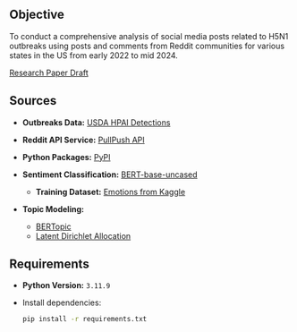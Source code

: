 ## Objective
To conduct a comprehensive analysis of social media posts related to H5N1 outbreaks using posts and comments from Reddit communities for various states in the US from early 2022 to mid 2024.

[Research Paper Draft](https://docs.google.com/document/d/1T1YkfMTLNF5xUYmxEUjxVerIV7ph7CNbqLIIjzzRdZ8/edit?usp=sharing)

## Sources

- **Outbreaks Data:** [USDA HPAI Detections](https://www.aphis.usda.gov/livestock-poultry-disease/avian/avian-influenza/hpai-detections/commercial-backyard-flocks)
  
- **Reddit API Service:** [PullPush API](https://pullpush.io/)
  
- **Python Packages:** [PyPI](https://pypi.org/)
  
- **Sentiment Classification:** [BERT-base-uncased](https://huggingface.co/google-bert/bert-base-uncased)

  - **Training Dataset:** [Emotions from Kaggle](https://www.kaggle.com/datasets/nelgiriyewithana/emotions)
  
- **Topic Modeling:**
  - [BERTopic](https://maartengr.github.io/BERTopic/index.html)
  - [Latent Dirichlet Allocation](https://scikit-learn.org/stable/modules/generated/sklearn.decomposition.LatentDirichletAllocation.html)

## Requirements

- **Python Version:** `3.11.9`
- Install dependencies:
  
  ```bash
  pip install -r requirements.txt
  ```
